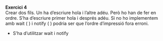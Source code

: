 **Exercici 4**  
Crear dos fils. Un ha d’escriure hola i l’altre adéu. Però ho
han de fer en ordre. S’ha d’escriure primer hola i després adéu. Si no
ho implementem amb wait ( ) i notify ( ) podria ser que l’ordre
d’impressió fora erroni.
- S’ha d’utilitzar wait i notify